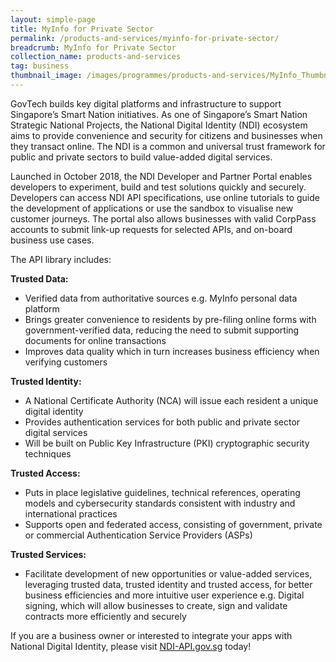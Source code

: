 ```yaml
---
layout: simple-page
title: MyInfo for Private Sector
permalink: /products-and-services/myinfo-for-private-sector/
breadcrumb: MyInfo for Private Sector
collection_name: products-and-services
tag: business
thumbnail_image: /images/programmes/products-and-services/MyInfo_Thumbnail.jpg
---
```


GovTech builds key digital platforms and infrastructure to support Singapore’s Smart Nation initiatives. As one of Singapore’s Smart Nation Strategic National Projects, the National Digital Identity (NDI) ecosystem aims to provide convenience and security for citizens and businesses when they transact online. The NDI is a common and universal trust framework for public and private sectors to build value-added digital services.
 
Launched in October 2018, the NDI Developer and Partner Portal enables developers to experiment, build and test solutions quickly and securely. Developers can access NDI API specifications, use online tutorials to guide the development of applications or use the sandbox to visualise new customer journeys. The portal also allows businesses with valid CorpPass accounts to submit link-up requests for selected APIs, and on-board business use cases.
 
The API library includes:





**Trusted Data:**
* Verified data from authoritative sources e.g. MyInfo personal data platform
* Brings greater convenience to residents by pre-filing online forms with government-verified data, reducing the need to submit supporting documents for online transactions
* Improves data quality which in turn increases business efficiency when verifying customers
 
**Trusted Identity:**
* A National Certificate Authority (NCA) will issue each resident a unique digital identity
* Provides authentication services for both public and private sector digital services
* Will be built on Public Key Infrastructure (PKI) cryptographic security techniques
 
**Trusted Access:**
* Puts in place legislative guidelines, technical references, operating models and cybersecurity standards consistent with industry and international practices
* Supports open and federated access, consisting of government, private or commercial Authentication Service Providers (ASPs)
 
**Trusted Services:**
* Facilitate development of new opportunities or value-added services, leveraging trusted data, trusted identity and trusted access, for better business efficiencies and more intuitive user experience e.g. Digital signing, which will allow businesses to create, sign and validate contracts more efficiently and securely
 
If you are a business owner or interested to integrate your apps with National Digital Identity, please visit [NDI-API.gov.sg](www.ndi-api.gov.sg) today!
